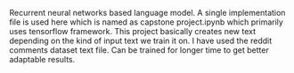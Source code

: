 Recurrent neural networks based language model.
 A single implementation file is used here which is named as capstone project.ipynb which primarily uses tensorflow framework. 
 This project basically creates new text depending on the kind of input text we train it on. 
 I have used the reddit comments dataset text file. Can be trained for longer time to get better adaptable results.
